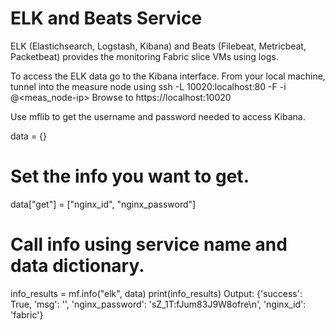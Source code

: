 # ELK and Beats Service

ELK (Elastichsearch, Logstash, Kibana) and Beats (Filebeat, Metricbeat, Packetbeat) provides the monitoring Fabric slice VMs using logs.

To access the ELK data go to the Kibana interface.
From your local machine, tunnel into the measure node using ssh -L 10020:localhost:80 -F <fabric-ssh-config-file> -i <your portal_slice_id_rsa-file> <slice-username>@<meas_node-ip>
Browse to https://localhost:10020

Use mflib to get the username and password needed to access Kibana.

data = {}
# Set the info you want to get.
data["get"] = ["nginx_id", "nginx_password"]
# Call info using service name and data dictionary.
info_results = mf.info("elk", data)
print(info_results)
Output:
{'success': True, 'msg': '', 'nginx_password': 'sZ_1T:fJum83J9W8ofre\n', 'nginx_id': 'fabric'}